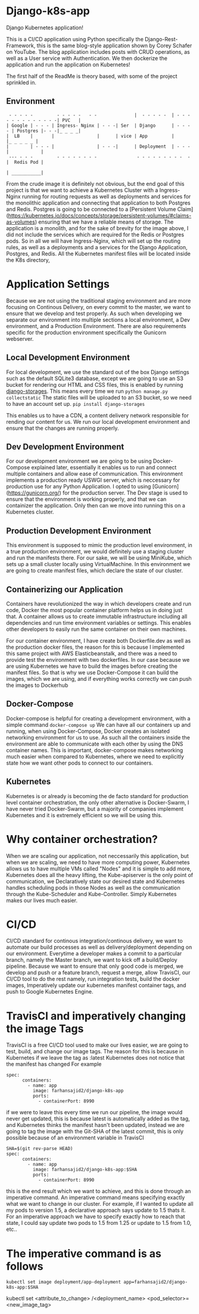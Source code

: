 # Django-k8s-app


Django Kubernetes application!

This is a CI/CD application using Python specifically the Django-Rest-Framework, this is the same blog-style application shown by Corey Schafer on YouTube. The blog application includes posts with CRUD operations, as well as a User service with
Authentication. We then dockerize the application and run the application on Kubernetes!

The first half of the ReadMe is theory based, with some of the project sprinkled in.

## Environment 
 ```                                                                                      __ _ _ _
  - - - - -         - - - - -   - -              |  - - - - -  | - - - - - - - - - - - - -| PVC   |
 | Google | - - - | Ingress- Nginx | - - -| Ser  | Django      | - - - - | Postgres |- - -|_ _ _ _|
 |  LB    |       |                |      | vice | App         |         |_ _ _ _ _ |
 |        | - - - |                | - - -|      | Deployment  | - - - |            |
  --- - - -         - - - - - - - -               - - - - - - - - -  - |  Redis Pod |
                                                                       | ___________|
````
From the crude image it is definitely not obvious, but the end goal of this project is that we want to achieve a Kubernetes Cluster with a Ingress-Nginx running for routing requests as well as deployments and services for the monolithic application and connecting that application to both Postgres and Redis. Postgres is going to be connected to a [Persistent Volume Claim] (https://kubernetes.io/docs/concepts/storage/persistent-volumes/#claims-as-volumes) ensuring that we have a reliable means of storage. The application is a monolith, and for the sake of brevity for the image above, I did not include the services which are required for the Redis or Postgres pods. So in all we will have Ingress-Nginx, which will set up the routing rules, as well as a deployments and a services for the Django Application, Postgres, and Redis. All the Kubernetes manifest files will be located inside the K8s directory, 


# Application Settings
Because we are not using the traditional staging environment and are more focusing on Continous Delivery, on every commit to the master, we want to ensure that we develop and test properly. As such when developing we separate our environment into multiple sections a local environment, a Dev environment, and a Production Environment. There are also requirements specific for the production environment specifically the Gunicorn webserver.

## Local Development Environment
For local development, we use the standard out of the box Django settings such as the default SQLite3 database, except we are going to use an S3 bucket for rendering our HTML and CSS files, this is enabled by running [django-storages](https://django-storages.readthedocs.io/en/latest/). This means every time we run 
``` python manage.py collectstatic ``` 
The static files will be uploaded to an S3 bucket, so we need to have an account set up. 
``` pip install django-storages ```

This enables us to have a CDN, a content delivery network responsible for rending our content for us.
We run our local development environment and ensure that the changes are running properly.

## Dev Development Environment
For our development environment we are going to be using Docker-Compose explained later, essentially it enables us to run and connect multiple containers and allow ease of communication. This environment implements a production ready USWGI server, which is neccessary for production use for any Python Application. I opted to using [Gunicorn] (https://gunicorn.org/) for the production server. The Dev stage is used to ensure that the environment is working properly, and that we can containizer the application. Only then can we move into running this on a Kubernetes cluster.

## Production Development Environment
This environment is supposed to mimic the production level environment, in a true production environment, we would definitely use a staging cluster and run the manifests there. For our sake, we will be using MiniKube, which sets up a small cluster locally using VirtualMachine. In this environment we are going to create manifest files, which declare the state of our cluster.

## Containerizing our Application
Containers have revolutionized the way in which developers create and run code, Docker the most popular container platform
helps us in doing just that. A container allows us to create immutable infrastructure including all dependencies
and run time environment variables or settings. This enables other developers to easily run the same container on their own 
machines. 

For our container environment, I have create both Dockerfile.dev as well as the production docker files, the reason for this is because I implemented this same project with AWS Elasticbeanstalk, and there was a need to provide test the environment with two dockerfiles. In our case because we are using Kubernetes we have to build the images before creating the manifest files. So that is why we use Docker-Compose it can build the images, which we are using, and if everything works correctly we can push the images to Dockerhub

## Docker-Compose
Docker-compose is helpful for creating a development environment, with a simple command
``` docker-compose up ```
We can have all our containers up and running, when using Docker-Compose, Docker creates an isolated networking environment for us to use. As such all the containers inside the environment are able to communicate with each other by using the DNS container names. This is important, docker-compose makes networking much easier when compared to Kubernetes, where we need to explicitly state how we want other pods to connect to our containers.

## Kubernetes
Kubernetes is or already is becoming the de facto standard for production level container orchestration, the only other alternative is Docker-Swarm, I have never tried Docker-Swarm, but a majority of companies implement Kubernetes and it is extremely efficient so we will be using this. 

# Why container orchestration?
When we are scaling our application, not neccessarily this application, but when we are scaling, we need to have more computing power, Kubernetes allows us to have multiple VMs called "Nodes" and it is simple to add more, Kubernetes does all the heavy lifting, the Kube-apiserver is the only point of communication, we Declaratively state our desired state and Kubernetes handles scheduling pods in those Nodes as well as the communication through the Kube-Scheduler and Kube-Controller. Simply Kubernetes makes our lives much easier.

# CI/CD
CI/CD standard for continous integration/continous delivery, we want to automate our build processes as well as delivery/deployment depending on our environment. Everytime a developer makes a commit to a particular branch, namely the Master branch, we want to kick off a build/Deploy pipeline. Because we want to ensure that only good code is merged, we develop and push or a feature branch, request a merge, allow TravisCI, our CI/CD tool to do the rest namely, run integration tests, build the docker images, Imperatively update our kubernetes manifest container tags, and push to Google Kubernetes Engine. 

# TravisCI and imperatively changing the image Tags
TravisCI is a free CI/CD tool used to make our lives easier, we are going to test, build, and change our image tags. The reason for this is because in Kubernetes if we leave the tag as :latest Kubernetes does not notice that the manifest has changed 
For example
``` 
spec:
      containers:
        - name: app
          image: farhansajid2/django-k8s-app
          ports:
            - containerPort: 8990

```
if we were to leave this every time we run our pipeline, the image would never get updated, this is because latest is automatically added as the tag, and Kubernetes thinks the manifest hasn't been updated, instead we are going to tag the image with the Git-SHA of the latest commit, this is only possible because of an environment variable in TravisCI 

```
SHA=$(git rev-parse HEAD)
spec:
      containers:
        - name: app
          image: farhansajid2/django-k8s-app:$SHA
          ports:
            - containerPort: 8990
```

this is the end result which we want to achieve, and this is done through an imperative command. An imperative command means specifying exactly what we want to change in our cluster. For example, if I wanted to update all my pods to version 1.5, a declarative approach says update to 1.5 thats it. For an imperative approach we have to specify exactly how to reach that state, I could say update two pods to 1.5 from 1.25 or update to 1.5 from 1.0, etc..

# The imperative command is as follows
```
kubectl set image deployment/app-deployment app=farhansajid2/django-k8s-app:$SHA
```
kubectl set <attribute_to_change> <deployment>/<deployment_name> <pod_selector>=<new_image_tag>
 
